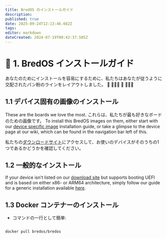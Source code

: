 ```yaml
---
title: BredOS のインストールガイド
description:
published: true
date: 2025-09-24T12:13:46.662Z
tags:
editor: markdown
dateCreated: 2024-07-19T00:42:37.505Z
---
```


# 🔄 1. BredOS インストールガイド

あなたのためにインストールを容易にするために、私たちはあなたが従うように交配されたパン粉のラインをレイアウトしました。 🍞 🔸🔸🔸 🍞 🔸🔸🔸

## 1.1 デバイス固有の画像のインストール

These are the boards we love the most. これらは、私たちが最も好きなボードのための画像です。 To install this BredOS images on them, either start with our [device specific image](/install/device-specific-image) installation guide, or take a glimpse to the device page at our wiki, which can be found in the navigation bar left of this.

私たちの[ダウンロードサイト](https://bredos.org/download.html)にアクセスして、お使いのデバイスがそのうちの1つであるかどうかを確認してください。

## 1.2 一般的なインストール

If your device isn’t listed on our [download site](https://bredos.org/download.html) but supports booting UEFI and is based on either x86- or ARM64 architecture, simply follow our guide for a generic installation available [here](/install/Installation-with-ISO).

## 1.3 Docker コンテナーのインストール

- コマンドの一行として簡単:

```

docker pull bredos/bredos

```